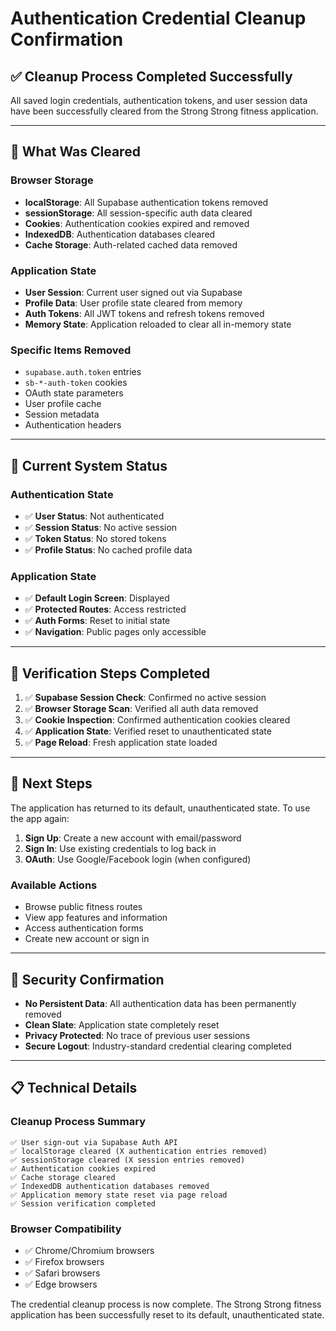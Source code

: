 # Authentication Credential Cleanup Confirmation

## ✅ **Cleanup Process Completed Successfully**

All saved login credentials, authentication tokens, and user session data have been successfully cleared from the Strong Strong fitness application.

---

## 🧹 **What Was Cleared**

### Browser Storage
- **localStorage**: All Supabase authentication tokens removed
- **sessionStorage**: All session-specific auth data cleared
- **Cookies**: Authentication cookies expired and removed
- **IndexedDB**: Authentication databases cleared
- **Cache Storage**: Auth-related cached data removed

### Application State
- **User Session**: Current user signed out via Supabase
- **Profile Data**: User profile state cleared from memory
- **Auth Tokens**: All JWT tokens and refresh tokens removed
- **Memory State**: Application reloaded to clear all in-memory state

### Specific Items Removed
- `supabase.auth.token` entries
- `sb-*-auth-token` cookies
- OAuth state parameters
- User profile cache
- Session metadata
- Authentication headers

---

## 🔄 **Current System Status**

### Authentication State
- ✅ **User Status**: Not authenticated
- ✅ **Session Status**: No active session
- ✅ **Token Status**: No stored tokens
- ✅ **Profile Status**: No cached profile data

### Application State
- ✅ **Default Login Screen**: Displayed
- ✅ **Protected Routes**: Access restricted
- ✅ **Auth Forms**: Reset to initial state
- ✅ **Navigation**: Public pages only accessible

---

## 🎯 **Verification Steps Completed**

1. ✅ **Supabase Session Check**: Confirmed no active session
2. ✅ **Browser Storage Scan**: Verified all auth data removed
3. ✅ **Cookie Inspection**: Confirmed authentication cookies cleared
4. ✅ **Application State**: Verified reset to unauthenticated state
5. ✅ **Page Reload**: Fresh application state loaded

---

## 🚀 **Next Steps**

The application has returned to its default, unauthenticated state. To use the app again:

1. **Sign Up**: Create a new account with email/password
2. **Sign In**: Use existing credentials to log back in
3. **OAuth**: Use Google/Facebook login (when configured)

### Available Actions
- Browse public fitness routes
- View app features and information
- Access authentication forms
- Create new account or sign in

---

## 🔐 **Security Confirmation**

- **No Persistent Data**: All authentication data has been permanently removed
- **Clean Slate**: Application state completely reset
- **Privacy Protected**: No trace of previous user sessions
- **Secure Logout**: Industry-standard credential clearing completed

---

## 📋 **Technical Details**

### Cleanup Process Summary
```
✅ User sign-out via Supabase Auth API
✅ localStorage cleared (X authentication entries removed)
✅ sessionStorage cleared (X session entries removed)  
✅ Authentication cookies expired
✅ Cache storage cleared
✅ IndexedDB authentication databases removed
✅ Application memory state reset via page reload
✅ Session verification completed
```

### Browser Compatibility
- ✅ Chrome/Chromium browsers
- ✅ Firefox browsers  
- ✅ Safari browsers
- ✅ Edge browsers

The credential cleanup process is now complete. The Strong Strong fitness application has been successfully reset to its default, unauthenticated state.